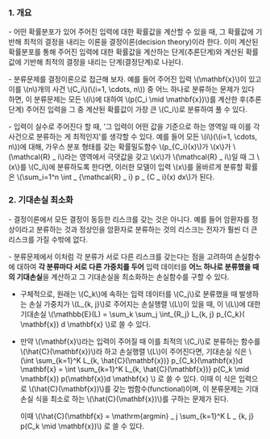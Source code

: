 ### 1. 개요

\- 어떤 확률분포가 있어 주어진 입력에 대한 확률값을 계산할 수 있을 때, 그 확률값에 기반해 최적의 결정을 내리는 이론을 결정이론(decision theory)이라 한다. 이미 계산된 확률분포를 통해 주어진 입력에 대한 확률값을 계산하는 단게(추론단계)와 계산된 확률값에 기반해 최적의 결정을 내리는 단계(결정단계)로 나뉜다.

\- 분류문제를 결정이론으로 접근해 보자. 예를 들어 주어진 입력 \\(\mathbf{x}\\)이 있고 이를 \\(n\\)개의 사건 \\(C_i\\)(\\(i=1, \cdots, n\\)) 중 어느 하나로 분류하는 문제가 있다 하면, 이 분류문제는 모든 \\(i\\)에 대하여 \\(p(C_i \mid \mathbf{x})\\)를 계산한 후(추론단계) 주어진 입력을 그 중 계산된 확률값이 가장 큰 \\(C_i\\)로 분류하여 풀 수 있다.

\- 입력이 실수로 주어진다 할 때, '그 입력이 어떤 값을 기준으로 하는 영역일 때 이를 각 사건으로 분류하는 게 최적인지'를 생각할 수 있다. 예를 들어 모든 \\(i\\)(\\(i=1, \cdots, n\\))에 대해, 가우스 분포 형태를 갖는 확률밀도함수 \\(p_{C_i}(x)\\)가 \\(x\\)가 \\(\mathcal{R} _ i\\)라는 영역에서 극댓값을 갖고 \\(x\\)가 \\(\mathcal{R} _ i\\)일 때 그 \\(x\\)를 \\(C_i\\)에 분류하도록 한다면, 이러한 모델이 입력 \\(x\\)를 올바르게 분류할 확률은 \\(\sum_i=1^n \int _ {\mathcal{R} _ i} p _ {C _ i}(x) dx\\)가 된다.


### 2. 기대손실 최소화

\- 결정이론에서 모든 결정이 동등한 리스크를 갖는 것은 아니다. 예를 들어 암환자를 정상이라고 분류하는 것과 정상인을 암환자로 분류하는 것의 리스크는 전자가 훨씬 더 큰 리스크를 가질 수밖에 없다. 

\- 분류문제에서 이처럼 각 분류가 서로 다른 리스크를 갖는다는 점을 고려하여 손실함수에 대하여 **각 분류마다 서로 다른 가중치를 두어** 입력 데이터를 **어느 하나로 분류했을 때의 기대손실**을 계산하고 그 기대손실을 최소화하는 손실함수를 구할 수 있다.

- 구체적으로, 원래는 \\(C_k\\)에 속하는 입력 데이터를 \\(C_j\\)로 분류했을 때 발생하는 손실 가중치가 \\(L_{k, j}\\)로 주어지는 손실행렬 \\(L\\)이 있을 때, 이 \\(L\\)에 대한 기대손실 \\(\mathbb{E}(L) = \sum_k \sum_j \int_{R_j} L_{k, j} p_{C_k}( \mathbf{x}) d \mathbf{x} \\)로 쓸 수 있다. 

- 만약 \\(\mathbf{x}\\)라는 입력이 주어질 때 이를 최적의 \\(C_i\\)로 분류하는 함수를 \\(\hat{C}(\mathbf{x})\\)라 하고 손실행렬 \\(L\\)이 주어진다면, 기대손실 식은 \\(\int \sum_{k=1}^K L_{k, \hat{C}(\mathbf{x})} p_{C_k}(\mathbf{x})d \mathbf{x} = \int \sum_{k=1}^K L_{k, \hat{C}(\mathbf{x})} p(C_k \mid \mathbf{x}) p(\mathbf{x})d \mathbf{x} \\) 로 쓸 수 있다. 이때 이 식은 입력으로 \\(\hat{C}(\mathbf{x})\\)를 갖는 범함수(functional)이며, 이 분류문제는 기대손실 식을 최소로 하는 \\(\hat{C}(\mathbf{x})\\)를 구하는 문제가 된다.

  이때 \\(\hat{C}(\mathbf{x} = \mathrm{argmin} _ j \sum_{k=1}^K L _ {k, j} p(C_k \mid \mathbf{x})\\) 로 쓸 수 있다. 